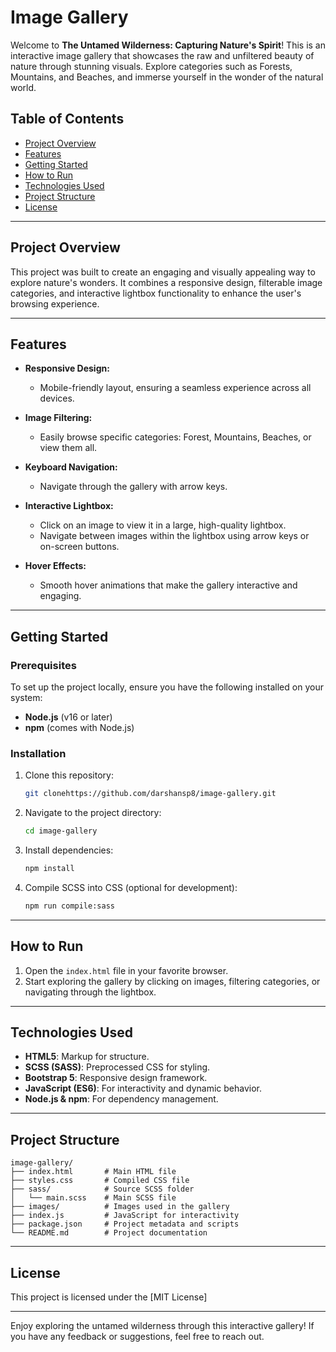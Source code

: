# Image Gallery

Welcome to **The Untamed Wilderness: Capturing Nature's Spirit**! This is an interactive image gallery that showcases the raw and unfiltered beauty of nature through stunning visuals. Explore categories such as Forests, Mountains, and Beaches, and immerse yourself in the wonder of the natural world.

## Table of Contents

- [Project Overview](#project-overview)
- [Features](#features)
- [Getting Started](#getting-started)
- [How to Run](#how-to-run)
- [Technologies Used](#technologies-used)
- [Project Structure](#project-structure)
- [License](#license)

---

## Project Overview

This project was built to create an engaging and visually appealing way to explore nature's wonders. It combines a responsive design, filterable image categories, and interactive lightbox functionality to enhance the user's browsing experience.

---

## Features

- **Responsive Design:**
  - Mobile-friendly layout, ensuring a seamless experience across all devices.

- **Image Filtering:**
  - Easily browse specific categories: Forest, Mountains, Beaches, or view them all.

- **Keyboard Navigation:**
  - Navigate through the gallery with arrow keys.
  
- **Interactive Lightbox:**
  - Click on an image to view it in a large, high-quality lightbox.
  - Navigate between images within the lightbox using arrow keys or on-screen buttons.

- **Hover Effects:**
  - Smooth hover animations that make the gallery interactive and engaging.

---

## Getting Started

### Prerequisites

To set up the project locally, ensure you have the following installed on your system:

- **Node.js** (v16 or later)
- **npm** (comes with Node.js)

### Installation

1. Clone this repository:
   ```bash
   git clonehttps://github.com/darshansp8/image-gallery.git
   ```

2. Navigate to the project directory:
   ```bash
   cd image-gallery
   ```

3. Install dependencies:
   ```bash
   npm install
   ```

4. Compile SCSS into CSS (optional for development):
   ```bash
   npm run compile:sass
   ```

---

## How to Run

1. Open the `index.html` file in your favorite browser.
2. Start exploring the gallery by clicking on images, filtering categories, or navigating through the lightbox.

---

## Technologies Used

- **HTML5**: Markup for structure.
- **SCSS (SASS)**: Preprocessed CSS for styling.
- **Bootstrap 5**: Responsive design framework.
- **JavaScript (ES6)**: For interactivity and dynamic behavior.
- **Node.js & npm**: For dependency management.

---

## Project Structure

```
image-gallery/
├── index.html       # Main HTML file
├── styles.css       # Compiled CSS file
├── sass/            # Source SCSS folder
│   └── main.scss    # Main SCSS file
├── images/          # Images used in the gallery
├── index.js         # JavaScript for interactivity
├── package.json     # Project metadata and scripts
└── README.md        # Project documentation
```

---

## License

This project is licensed under the [MIT License]

---

Enjoy exploring the untamed wilderness through this interactive gallery! If you have any feedback or suggestions, feel free to reach out.

